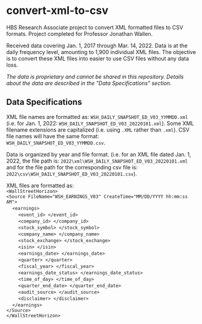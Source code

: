 # convert-xml-to-csv
HBS Research Associate project to convert XML formatted files to CSV formats. Project completed for Professor Jonathan Wallen.

Received data covering Jan. 1, 2017 through Mar. 14, 2022. Data is at the daily frequency level, amounting to 1,900 individual XML files. The objective is to convert these XML files into easier to use CSV files without any data loss.

*The data is proprietary and cannot be shared in this repository. Details about the data are described in the "Data Specifications" section.*

## Data Specifications

XML file names are formatted as: `WSH_DAILY_SNAPSHOT_ED_V03_YYMMDD.xml` (i.e. for Jan. 1, 2022: `WSH_DAILY_SNAPSHOT_ED_V03_20220101.xml`). Some XML filename extensions are capitalized (i.e. using `.XML` rather than `.xml`).  CSV file names will have the same format: `WSH_DAILY_SNAPSHOT_ED_V03_YYMMDD.csv`.

Data is organized by year and file format. (i.e. for an XML file dated Jan. 1, 2022, the file path is: `2022\xml\WSH_DAILY_SNAPSHOT_ED_V03_20220101.xml` and for the file path for the corresponding csv file is: `2022\csv\WSH_DAILY_SNAPSHOT_ED_V03_20220101.csv`).

XML files are formatted as:  
`<WallStreetHorizon>`  
`<Source FileName="WSH_EARNINGS_V03" CreateTime="MM/DD/YYYY hh:mm:ss AM">`  
    `<earnings>`  
        `<event_id> </event_id>`  
        `<company_id> </company_id>`  
        `<stock_symbol> </stock_symbol>`  
        `<company_name> </company_name>`  
        `<stock_exchange> </stock_exchange>`  
        `<isin> </isin>`  
        `<earnings_date> </earnings_date>`  
        `<quarter> </quarter>`  
        `<fiscal_year> </fiscal_year>`  
        `<earnings_date_status> </earnings_date_status>`  
        `<time_of_day> </time_of_day>`  
        `<quarter_end_date> </quarter_end_date>`  
        `<audit_source> </audit_source>`  
        `<disclaimer> </disclaimer>`  
    `</earnings>`  
`</Source>`  
`</WallStreetHorizon>`
